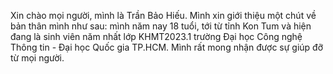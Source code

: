 Xin chào mọi người, mình là Trần Bảo Hiếu. Mình xin giới thiệu một chút về bản thân mình như sau: mình năm nay 18 tuổi, tới từ tỉnh Kon Tum và hiện đang là sinh viên năm nhất lớp KHMT2023.1 trường Đại học Công nghệ Thông tin - Đại học Quốc gia TP.HCM. Mình rất mong nhận được sự giúp đỡ từ mọi người.
